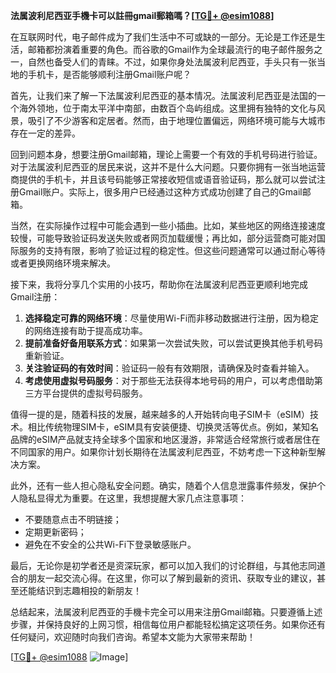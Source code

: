 **法属波利尼西亚手機卡可以註冊gmail郵箱嗎？[[TG💪+ @esim1088](https://t.me/s/esim1088)]**

在互联网时代，电子邮件成为了我们生活中不可或缺的一部分。无论是工作还是生活，邮箱都扮演着重要的角色。而谷歌的Gmail作为全球最流行的电子邮件服务之一，自然也备受人们的青睐。不过，如果你身处法属波利尼西亚，手头只有一张当地的手机卡，是否能够顺利注册Gmail账户呢？

首先，让我们来了解一下法属波利尼西亚的基本情况。法属波利尼西亚是法国的一个海外领地，位于南太平洋中南部，由数百个岛屿组成。这里拥有独特的文化与风景，吸引了不少游客和定居者。然而，由于地理位置偏远，网络环境可能与大城市存在一定的差异。

回到问题本身，想要注册Gmail邮箱，理论上需要一个有效的手机号码进行验证。对于法属波利尼西亚的居民来说，这并不是什么大问题。只要你拥有一张当地运营商提供的手机卡，并且该号码能够正常接收短信或语音验证码，那么就可以尝试注册Gmail账户。实际上，很多用户已经通过这种方式成功创建了自己的Gmail邮箱。

当然，在实际操作过程中可能会遇到一些小插曲。比如，某些地区的网络连接速度较慢，可能导致验证码发送失败或者网页加载缓慢；再比如，部分运营商可能对国际服务的支持有限，影响了验证过程的稳定性。但这些问题通常可以通过耐心等待或者更换网络环境来解决。

接下来，我将分享几个实用的小技巧，帮助你在法属波利尼西亚更顺利地完成Gmail注册：

1. **选择稳定可靠的网络环境**：尽量使用Wi-Fi而非移动数据进行注册，因为稳定的网络连接有助于提高成功率。
2. **提前准备好备用联系方式**：如果第一次尝试失败，可以尝试更换其他手机号码重新验证。
3. **关注验证码的有效时间**：验证码一般有有效期限，请确保及时查看并输入。
4. **考虑使用虚拟号码服务**：对于那些无法获得本地号码的用户，可以考虑借助第三方平台提供的虚拟号码服务。

值得一提的是，随着科技的发展，越来越多的人开始转向电子SIM卡（eSIM）技术。相比传统物理SIM卡，eSIM具有安装便捷、切换灵活等优点。例如，某知名品牌的eSIM产品就支持全球多个国家和地区漫游，非常适合经常旅行或者居住在不同国家的用户。如果你计划长期待在法属波利尼西亚，不妨考虑一下这种新型解决方案。

此外，还有一些人担心隐私安全问题。确实，随着个人信息泄露事件频发，保护个人隐私显得尤为重要。在这里，我想提醒大家几点注意事项：
- 不要随意点击不明链接；
- 定期更新密码；
- 避免在不安全的公共Wi-Fi下登录敏感账户。

最后，无论你是初学者还是资深玩家，都可以加入我们的讨论群组，与其他志同道合的朋友一起交流心得。在这里，你可以了解到最新的资讯、获取专业的建议，甚至还能结识到志趣相投的新朋友！

总结起来，法属波利尼西亚的手機卡完全可以用来注册Gmail邮箱。只要遵循上述步骤，并保持良好的上网习惯，相信每位用户都能轻松搞定这项任务。如果你还有任何疑问，欢迎随时向我们咨询。希望本文能为大家带来帮助！

[[TG💪+ @esim1088](https://t.me/s/esim1088) ![Image](https://i.postimg.cc/4NQfJmqS/Snipaste-2025-05-13-00-14-12.png)]